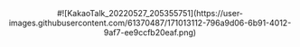 <div align="center">
#![KakaoTalk_20220527_205355751](https://user-images.githubusercontent.com/61370487/171013112-796a9d06-6b91-4012-9af7-ee9ccfb20eaf.png)
</div>

